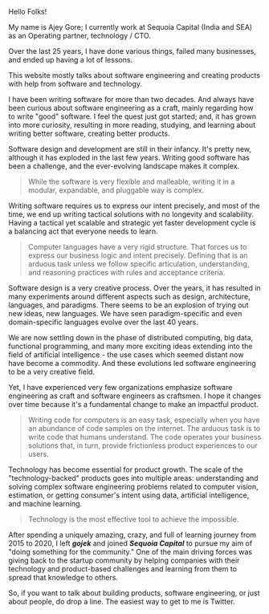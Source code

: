 Hello Folks! 

My name is Ajey Gore; I currently work at Sequoia Capital (India and SEA) as an Operating partner, technology / CTO.

Over the last 25 years, I have done various things, failed many businesses, and ended up having a lot of lessons.

This website mostly talks about software engineering and creating products with help from software and technology.

I have been writing software for more than two decades. And always have been curious about software engineering as a craft, mainly regarding how to write "good" software. I feel the quest just got started; and, it has grown into more curiosity, resulting in more reading, studying, and learning about writing better software, creating better products.

Software design and development are still in their infancy. It's pretty new, although it has exploded in the last few years. Writing good software has been a challenge, and the ever-evolving landscape makes it complex. 

> While the software is very flexible and malleable, writing it in a modular, expandable, and pluggable way is complex.

 Writing software requires us to express our intent precisely, and most of the time, we end up writing tactical solutions with no longevity and scalability. Having a tactical yet scalable and strategic yet faster development cycle is a balancing act that everyone needs to learn. 

 

 > Computer languages have a very rigid structure. That forces us to express our business logic and intent precisely. Defining that is an arduous task unless we follow specific articulation, understanding, and reasoning practices with rules and acceptance criteria.


Software design is a very creative process. Over the years, it has resulted in many experiments around different aspects such as design, architecture, languages, and paradigms. There seems to be an explosion of trying out new ideas, new languages. We have seen paradigm-specific and even domain-specific languages evolve over the last 40 years.

We are now settling down in the phase of distributed computing, big data, functional programming, and many more exciting ideas extending into the field of artificial intelligence - the use cases which seemed distant now have become a commodity. And these evolutions led software engineering to be a very creative field.

Yet, I have experienced very few organizations emphasize software engineering as craft and software engineers as craftsmen. I hope it changes over time because it's a fundamental change to make an impactful product.


> Writing code for computers is an easy task, especially when you have an abundance of code samples on the internet. The arduous task is to write code that humans understand. The code operates your business solutions that, in turn, provide frictionless product experiences to our users. 




Technology has become essential for product growth. The scale of the "technology-backed" products goes into multiple areas: understanding and solving complex software engineering problems related to computer vision, estimation, or getting consumer's intent using data, artificial intelligence, and machine learning.

> Technology is the most effective tool to achieve the impossible.


After spending a uniquely amazing, crazy, and full of learning journey from 2015 to 2020, I left _**gojek**_ and joined _**Sequoia Capital**_ to pursue my aim of "doing something for the community." One of the main driving forces was giving back to the startup community by helping companies with their technology and product-based challenges and learning from them to spread that knowledge to others.

So, if you want to talk about building products, software engineering, or just about people, do drop a line. The easiest way to get to me is Twitter.


